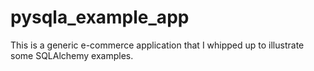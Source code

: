 # pysqla_example_app

This is a generic e-commerce application that I whipped up to illustrate some SQLAlchemy examples.

